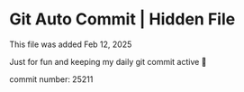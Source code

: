 # Git Auto Commit | Hidden File

This file was added Feb 12, 2025

Just for fun and keeping my daily git commit active 🤪

commit number: 25211
